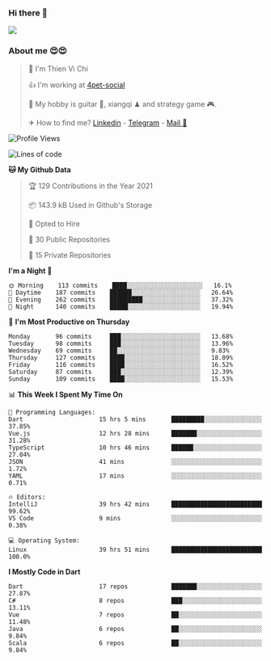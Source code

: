 ### Hi there 👋
![](https://media1.tenor.com/images/9aa4aee77151757a310fcdb4b8fd2a0a/tenor.gif?itemid=12671405)

### About me 😍😍

> 🙎 I'm Thien Vi Chi
> 
> 👍 I'm working at [4pet-social](https://github.com/4pet-social)
>
> 🥞 My hobby is guitar 🎸, xiangqi ♟ and strategy game 🎮.
> 
> ✈ How to find me? [Linkedin](https://www.linkedin.com/in/tvc12/) - [Telegram](https://t.me/yeutham212) - [Mail 📧](mailto:meomeocf98@gmail.com)
> 

<!--START_SECTION:waka-->
![Profile Views](http://img.shields.io/badge/Profile%20Views-2-blue)

![Lines of code](https://img.shields.io/badge/From%20Hello%20World%20I%27ve%20Written-729987%20lines%20of%20code-blue)

**🐱 My Github Data** 

> 🏆 129 Contributions in the Year 2021
 > 
> 📦 143.9 kB Used in Github's Storage 
 > 
> 💼 Opted to Hire
 > 
> 📜 30 Public Repositories 
 > 
> 🔑 15 Private Repositories  
 > 
**I'm a Night 🦉** 

```text
🌞 Morning    113 commits    ████░░░░░░░░░░░░░░░░░░░░░   16.1% 
🌆 Daytime    187 commits    ██████░░░░░░░░░░░░░░░░░░░   26.64% 
🌃 Evening    262 commits    █████████░░░░░░░░░░░░░░░░   37.32% 
🌙 Night      140 commits    █████░░░░░░░░░░░░░░░░░░░░   19.94%

```
📅 **I'm Most Productive on Thursday** 

```text
Monday       96 commits     ███░░░░░░░░░░░░░░░░░░░░░░   13.68% 
Tuesday      98 commits     ███░░░░░░░░░░░░░░░░░░░░░░   13.96% 
Wednesday    69 commits     ██░░░░░░░░░░░░░░░░░░░░░░░   9.83% 
Thursday     127 commits    ████░░░░░░░░░░░░░░░░░░░░░   18.09% 
Friday       116 commits    ████░░░░░░░░░░░░░░░░░░░░░   16.52% 
Saturday     87 commits     ███░░░░░░░░░░░░░░░░░░░░░░   12.39% 
Sunday       109 commits    ████░░░░░░░░░░░░░░░░░░░░░   15.53%

```


📊 **This Week I Spent My Time On** 

```text
💬 Programming Languages: 
Dart                     15 hrs 5 mins       █████████░░░░░░░░░░░░░░░░   37.85% 
Vue.js                   12 hrs 28 mins      ███████░░░░░░░░░░░░░░░░░░   31.28% 
TypeScript               10 hrs 46 mins      ██████░░░░░░░░░░░░░░░░░░░   27.04% 
JSON                     41 mins             ░░░░░░░░░░░░░░░░░░░░░░░░░   1.72% 
YAML                     17 mins             ░░░░░░░░░░░░░░░░░░░░░░░░░   0.71%

🔥 Editors: 
IntelliJ                 39 hrs 42 mins      █████████████████████████   99.62% 
VS Code                  9 mins              ░░░░░░░░░░░░░░░░░░░░░░░░░   0.38%

💻 Operating System: 
Linux                    39 hrs 51 mins      █████████████████████████   100.0%

```

**I Mostly Code in Dart** 

```text
Dart                     17 repos            ███████░░░░░░░░░░░░░░░░░░   27.87% 
C#                       8 repos             ███░░░░░░░░░░░░░░░░░░░░░░   13.11% 
Vue                      7 repos             ██░░░░░░░░░░░░░░░░░░░░░░░   11.48% 
Java                     6 repos             ██░░░░░░░░░░░░░░░░░░░░░░░   9.84% 
Scala                    6 repos             ██░░░░░░░░░░░░░░░░░░░░░░░   9.84%

```



<!--END_SECTION:waka-->